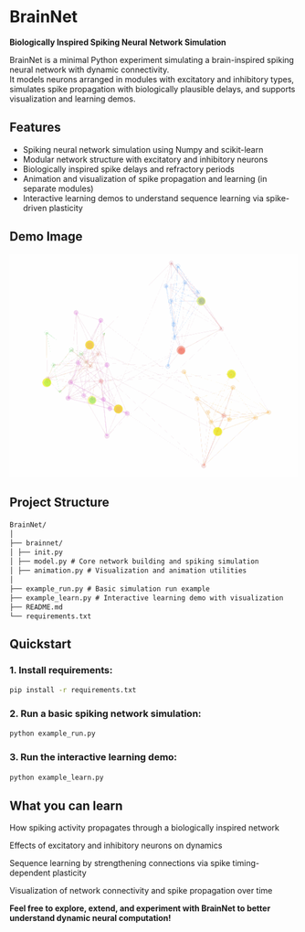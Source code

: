 # BrainNet

**Biologically Inspired Spiking Neural Network Simulation**

BrainNet is a minimal Python experiment simulating a brain-inspired spiking neural network with dynamic connectivity.  
It models neurons arranged in modules with excitatory and inhibitory types, simulates spike propagation with biologically plausible delays, and supports visualization and learning demos.

## Features

- Spiking neural network simulation using Numpy and scikit-learn
- Modular network structure with excitatory and inhibitory neurons
- Biologically inspired spike delays and refractory periods
- Animation and visualization of spike propagation and learning (in separate modules)
- Interactive learning demos to understand sequence learning via spike-driven plasticity

## Demo Image

![Animation](images/learning_animation.gif)

## Project Structure

```
BrainNet/
│
├── brainnet/
│ ├── init.py
│ ├── model.py # Core network building and spiking simulation
│ ├── animation.py # Visualization and animation utilities
│
├── example_run.py # Basic simulation run example
├── example_learn.py # Interactive learning demo with visualization
├── README.md
└── requirements.txt
```

## Quickstart

### 1. Install requirements:
```sh
pip install -r requirements.txt
```

### 2. Run a basic spiking network simulation:
```sh
python example_run.py
```

### 3. Run the interactive learning demo:
```sh
python example_learn.py
```


## What you can learn
How spiking activity propagates through a biologically inspired network

Effects of excitatory and inhibitory neurons on dynamics

Sequence learning by strengthening connections via spike timing-dependent plasticity

Visualization of network connectivity and spike propagation over time

**Feel free to explore, extend, and experiment with BrainNet to better understand dynamic neural computation!**


